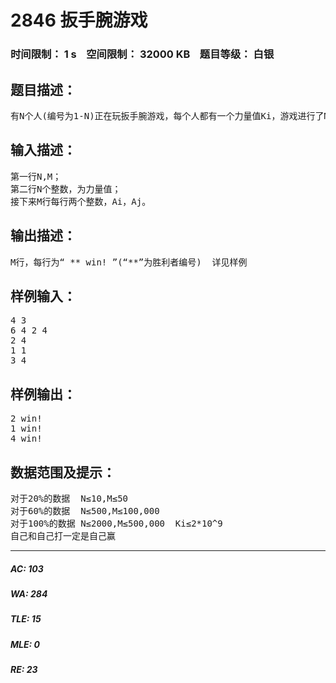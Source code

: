 # 2846 扳手腕游戏   
### 时间限制： 1 s&nbsp;&nbsp;&nbsp;&nbsp;空间限制： 32000 KB&nbsp;&nbsp;&nbsp;&nbsp;题目等级： 白银  
## 题目描述：  

<pre>
有N个人(编号为1-N)正在玩扳手腕游戏，每个人都有一个力量值Ki，游戏进行了M轮，每轮为Ai和Aj打，请输出谁会赢，(力量不同则力量大的赢，力量相同则编号小的赢)。
</pre>
  
  
## 输入描述：  

<pre>
第一行N,M；
第二行N个整数，为力量值；
接下来M行每行两个整数，Ai，Aj。
</pre>
  
  
## 输出描述：  

<pre>
M行，每行为“ ** win! ”(“**”为胜利者编号)  详见样例
</pre>
  
  
## 样例输入：  

<pre>
4 3
6 4 2 4
2 4
1 1
3 4
</pre>
  
  
## 样例输出：  

<pre>
2 win!
1 win!
4 win! 
</pre>
  
  
## 数据范围及提示：  

<pre>
对于20%的数据  N≤10,M≤50
对于60%的数据  N≤500,M≤100,000
对于100%的数据 N≤2000,M≤500,000  Ki≤2*10^9
自己和自己打一定是自己赢
</pre>
  
  
***  

##### AC: 103  
##### WA: 284  
##### TLE: 15  
##### MLE: 0  
##### RE: 23  
